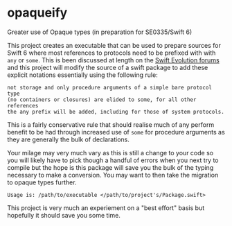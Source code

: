 # opaqueify

Greater use of Opaque types (in preparation for SE0335/Swift 6)

This project creates an executable that can be used to prepare
sources for Swift 6 where most references to protocols need
to be prefixed with with `any` or `some`. This is been discussed
at length on the [Swift Evolution forums](https://forums.swift.org/t/pitch-elide-some-in-swift-6/63737/68)
and this project will modify the source of a swift package to
add these explicit notations essentially using the following rule:

```
not storage and only procedure arguments of a simple bare protocol type 
(no containers or closures) are elided to some, for all other references 
the any prefix will be added, including for those of system protocols.
```
This is a fairly conservative rule that should realise much of any
perform benefit to be had through increased use of `some` for
procedure arguments as they are generally the bulk of declarations.

Your milage may very much vary as this is still a change to your
code so you will likely have to pick though a handful of errors
when you next try to compile but the hope is this package will
save you the bulk of the typing necessary to make a conversion.
You may want to then take the migration to opaque types further.

```
Usage is: /path/to/executable </path/to/project's/Package.swift>
```
This project is very much an experiement on a "best effort"
basis but hopefully it should save you some time.
